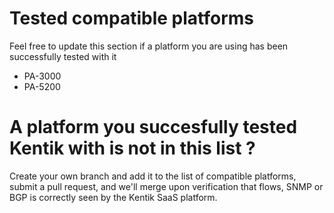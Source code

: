 # Tested compatible platforms
Feel free to update this section if a platform you are using has been successfully tested with it
* PA-3000
* PA-5200
# A platform you succesfully tested Kentik with is not in this list ?
Create your own branch and add it to the list of compatible platforms, submit a pull request, and we'll merge upon verification that flows, SNMP or BGP is correctly seen by the Kentik SaaS platform.
